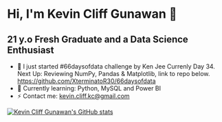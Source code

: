 # Hi, I'm Kevin Cliff Gunawan 👋

## 21 y.o Fresh Graduate and a Data Science Enthusiast

- 🔭 I just started #66daysofdata challenge by Ken Jee
Currenly Day 34. Next Up: Reviewing NumPy, Pandas & Matplotlib, link to repo below.
https://github.com/XterminatoR30/66daysofdata
- 🌱 Currently learning: Python, MySQL and Power BI
- ⚡ Contact me: kevin.cliff.kc@gmail.com

[![Kevin Cliff Gunawan's GitHub stats](https://github-readme-stats.vercel.app/api?username=XterminatoR30)](https://github.com/XterminatoR30/github-readme-stats)

